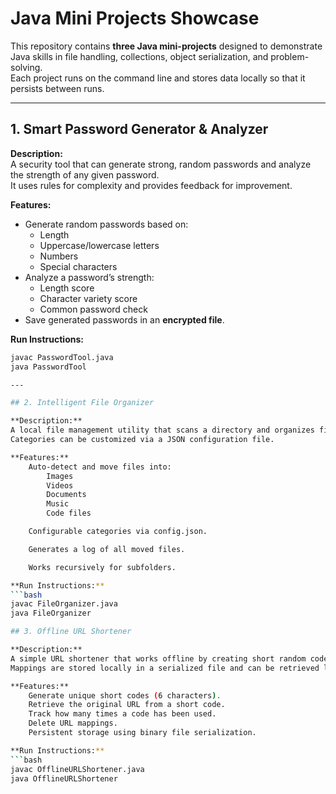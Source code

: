 # Java Mini Projects Showcase

This repository contains **three Java mini-projects** designed to demonstrate Java skills in file handling, collections, object serialization, and problem-solving.  
Each project runs on the command line and stores data locally so that it persists between runs.

---

## 1. Smart Password Generator & Analyzer

**Description:**  
A security tool that can generate strong, random passwords and analyze the strength of any given password.  
It uses rules for complexity and provides feedback for improvement.

**Features:**
- Generate random passwords based on:
  - Length
  - Uppercase/lowercase letters
  - Numbers
  - Special characters
- Analyze a password’s strength:
  - Length score
  - Character variety score
  - Common password check
- Save generated passwords in an **encrypted file**.

**Run Instructions:**
```bash
javac PasswordTool.java
java PasswordTool

---

## 2. Intelligent File Organizer

**Description:** 
A local file management utility that scans a directory and organizes files into categorized folders based on their extensions.
Categories can be customized via a JSON configuration file.

**Features:**
    Auto-detect and move files into:
        Images
        Videos
        Documents
        Music
        Code files

    Configurable categories via config.json.

    Generates a log of all moved files.

    Works recursively for subfolders.

**Run Instructions:**
```bash
javac FileOrganizer.java
java FileOrganizer

## 3. Offline URL Shortener

**Description:**
A simple URL shortener that works offline by creating short random codes for long URLs.
Mappings are stored locally in a serialized file and can be retrieved later.

**Features:**
    Generate unique short codes (6 characters).
    Retrieve the original URL from a short code.
    Track how many times a code has been used.
    Delete URL mappings.
    Persistent storage using binary file serialization.

**Run Instructions:**
```bash
javac OfflineURLShortener.java
java OfflineURLShortener
